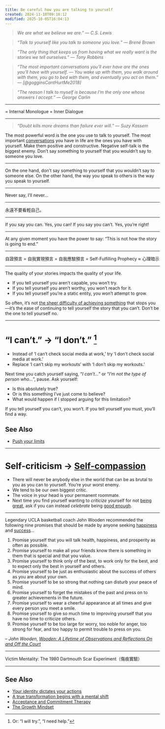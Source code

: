 ```yaml
---
title: Be careful how you are talking to yourself
created: 2024-11-18T09:18:12
modified: 2025-10-05T16:04:13
---
```


> _We are what we believe we are.” — C.S. Lewis_

> _“Talk to yourself like you talk to someone you love.” — Brené Brown_

> _“The only thing that keeps us from having what we really want is the stories we tell ourselves.” — Tony Robbins_

> _“The most important conversations you’ll ever have are the ones you’ll have with yourself. — You wake up with them, you walk around with them, you go to bed with them, and eventually you act on them.” ― [@gogginsCantHurtMe2018]_

> _“The reason I talk to myself is because I’m the only one whose answers I accept.” — George Carlin_

---

= Internal Monologue = Inner Dialogue

---

> _“Doubt kills more dreams than failure ever will.” — Suzy Kassem_

The most powerful word is the one you use to talk to yourself. The most important [conversations](How%20to%20make%20a%20conversation%20with%20anyone.md) you have in life are the ones you have with yourself. Make them positive and constructive. Negative self-talk is the biggest enemy. Don’t say something to yourself that you wouldn’t say to someone you love.

---

On the one hand, don’t say something to yourself that you wouldn’t say to someone else. On the other hand, the way you speak to others is the way you speak to yourself.

---

Never say, I’ll never…

---

永遠不要看輕自己。

---

If you say you can. Yes, you can! If you say you can’t. Yes, you’re right!

---

At any given moment you have the power to say: “This is not how the story is going to end.”

---

自證預言 = 自我實現預言 = 自我應驗預言 = Self-Fulfilling Prophecy ≈ 心理暗示

---

The quality of your stories impacts the quality of your life.

* If you tell yourself you aren’t capable, you won’t try.
* If you tell yourself you aren’t worthy, you won’t reach for it.
* If you tell yourself you’re a static entity, you won’t attempt to grow.

So often, it’s not [the sheer difficulty of achieving something](do-hard-things.md) that stops you—it’s the ease of continuing to tell yourself the story that you can’t. Don’t be the one to tell yourself no.

---

# “I can’t.” → “I don’t.” [^1]

* Instead of ‘I can’t check social media at work,’ try ‘I don’t check social media at work.’
* Replace ‘I can’t skip my workouts’ with ‘I don’t skip my workouts.’

Next time you catch yourself saying, “_I can’t…_” or “_I’m not the type of person who…_”, pause. Ask yourself:

* Is this absolutely true?
* Or is this something I’ve just come to believe?
* What would happen if I stopped arguing for this limitation?

If you tell yourself you can’t, you won’t. If you tell yourself you must, you’ll find a way.

## See Also

* [Push your limits](push-your-limits.md)

---

# Self-criticism → [Self-compassion](Self-compassion.md)

* There will never be anybody else in the world that can be as brutal to you as you can to yourself. You’re your worst enemy.
* We tend to be our own biggest critic.
* The voice in your head is your permanent roommate.
* Next time you find yourself wanting to _criticize_ yourself for not [being great](Do%20great%20work.md), ask if you can instead _celebrate_ being [good enough](Embrace%20the%20beauty%20of%20enoughness.md).

---

Legendary UCLA basketball coach John Wooden recommended the following nine promises that should be made by anyone seeking [happiness](happiness.md) and [success](what-success-means-to-me.md)…

1. Promise yourself that you will talk health, happiness, and prosperity as often as possible.
2. Promise yourself to make all your friends know there is something in them that is special and that you value.
3. Promise yourself to think only of the best, to work only for the best, and to expect only the best in yourself and others.
4. Promise yourself to be just as enthusiastic about the success of others as you are about your own.
5. Promise yourself to be so strong that nothing can disturb your peace of mind.
6. Promise yourself to forget the mistakes of the past and press on to greater achievements in the future.
7. Promise yourself to wear a cheerful appearance at all times and give every person you meet a smile.
8. Promise yourself to give so much time to improving yourself that you have no time to criticize others.
9. Promise yourself to be too large for worry, too noble for anger, too strong for fear, and too happy to permit trouble to press on you.

– _John Wooden, [Wooden: A Lifetime of Observations and Reflections On and Off the Court](http://amzn.to/1UqKTJ7)_

---

Victim Mentality: The 1980 Dartmouth Scar Experiment（傷痕實驗）

---

## See Also

* [Your identity dictates your actions](your-identity-dictates-your-actions.md)
* [A true transformation begins with a mental shift](a-true-transformation-begins-with-a-mental-shift.md)
* [Acceptance and Commitment Therapy](Acceptance%20and%20Commitment%20Therapy.md)
* [The Growth Mindset](the-growth-mindset.md)

[^1]: Or: “I will try.”, “I need help.”
